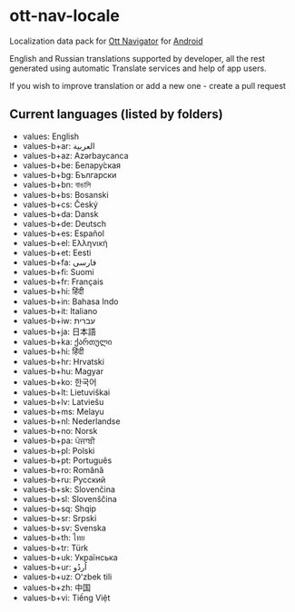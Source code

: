 # ott-nav-locale

Localization data pack for [Ott Navigator](https://ott-nav.com/) for [Android](https://play.google.com/store/apps/details?id=studio.scillarium.ottnavigator)

English and Russian translations supported by developer, all the rest generated using automatic Translate services and help of app users.

If you wish to improve translation or add a new one - create a pull request

## Current languages (listed by folders)

+ values: English
+ values-b+ar: العربية
+ values-b+az: Azərbaycanca
+ values-b+be: Белару́ская
+ values-b+bg: Български
+ values-b+bn: বাঙালি
+ values-b+bs: Bosanski
+ values-b+cs: Český
+ values-b+da: Dansk
+ values-b+de: Deutsch
+ values-b+es: Español
+ values-b+el: Ελληνική
+ values-b+et: Eesti
+ values-b+fa: فارسی
+ values-b+fi: Suomi
+ values-b+fr: Français
+ values-b+hi: हिंदी
+ values-b+in: Bahasa Indo
+ values-b+it: Italiano
+ values-b+iw: עברית
+ values-b+ja: 日本語
+ values-b+ka: ქართული
+ values-b+hi: हिंदी
+ values-b+hr: Hrvatski
+ values-b+hu: Magyar
+ values-b+ko: 한국어
+ values-b+lt: Lietuviškai
+ values-b+lv: Latviešu
+ values-b+ms: Melayu
+ values-b+nl: Nederlandse
+ values-b+no: Norsk
+ values-b+pa: ਪੰਜਾਬੀ
+ values-b+pl: Polski
+ values-b+pt: Português
+ values-b+ro: Română
+ values-b+ru: Русский
+ values-b+sk: Slovenčina
+ values-b+sl: Slovenščina
+ values-b+sq: Shqip
+ values-b+sr: Srpski
+ values-b+sv: Svenska
+ values-b+th: ไทย
+ values-b+tr: Türk
+ values-b+uk: Українська
+ values-b+ur: اُردُو
+ values-b+uz: Oʻzbek tili
+ values-b+zh: 中国
+ values-b+vi: Tiếng Việt
